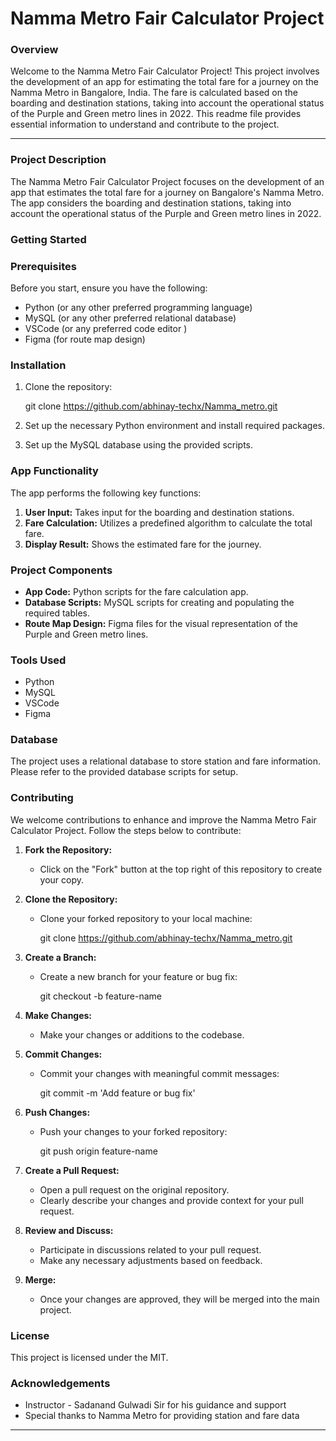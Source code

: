 # Namma Metro Fair Calculator Project

### Overview

Welcome to the Namma Metro Fair Calculator Project! This project involves the development of an app for estimating the total fare for a journey on the Namma Metro in Bangalore, India. The fare is calculated based on the boarding and destination stations, taking into account the operational status of the Purple and Green metro lines in 2022. This readme file provides essential information to understand and contribute to the project.

---

### Project Description

The Namma Metro Fair Calculator Project focuses on the development of an app that estimates the total fare for a journey on Bangalore's Namma Metro. The app considers the boarding and destination stations, taking into account the operational status of the Purple and Green metro lines in 2022.

### Getting Started

### Prerequisites

Before you start, ensure you have the following:

- Python (or any other preferred programming language)
- MySQL  (or any other preferred relational database)
- VSCode (or any preferred code editor )
- Figma  (for route map design)

### Installation

1. Clone the repository:
    
    
    git clone https://github.com/abhinay-techx/Namma_metro.git
    
    
2. Set up the necessary Python environment and install required packages.
3. Set up the MySQL database using the provided scripts.

### App Functionality

The app performs the following key functions:

1. **User Input:** Takes input for the boarding and destination stations.
2. **Fare Calculation:** Utilizes a predefined algorithm to calculate the total fare.
3. **Display Result:** Shows the estimated fare for the journey.

### Project Components

- **App Code:** Python scripts for the fare calculation app.
- **Database Scripts:** MySQL scripts for creating and populating the required tables.
- **Route Map Design:** Figma files for the visual representation of the Purple and Green metro lines.

### Tools Used

- Python
- MySQL
- VSCode
- Figma

### Database

The project uses a relational database to store station and fare information. Please refer to the provided database scripts for setup.

### **Contributing**

We welcome contributions to enhance and improve the Namma Metro Fair Calculator Project. Follow the steps below to contribute:

1. **Fork the Repository:**
    - Click on the "Fork" button at the top right of this repository to create your copy.
2. **Clone the Repository:**
    - Clone your forked repository to your local machine:
        
        
        git clone https://github.com/abhinay-techx/Namma_metro.git
        
        
3. **Create a Branch:**
    - Create a new branch for your feature or bug fix:
        
        
        git checkout -b feature-name
        
        
4. **Make Changes:**
    - Make your changes or additions to the codebase.
5. **Commit Changes:**
    - Commit your changes with meaningful commit messages:
        
        
        git commit -m 'Add feature or bug fix'
        
        
6. **Push Changes:**
    - Push your changes to your forked repository:
        
        
        git push origin feature-name
        
        
7. **Create a Pull Request:**
    - Open a pull request on the original repository.
    - Clearly describe your changes and provide context for your pull request.
8. **Review and Discuss:**
    - Participate in discussions related to your pull request.
    - Make any necessary adjustments based on feedback.
9. **Merge:**
    - Once your changes are approved, they will be merged into the main project.

### License

This project is licensed under the MIT.

### Acknowledgements

- Instructor - Sadanand Gulwadi Sir for his guidance and support
- Special thanks to Namma Metro for providing station and fare data

---
